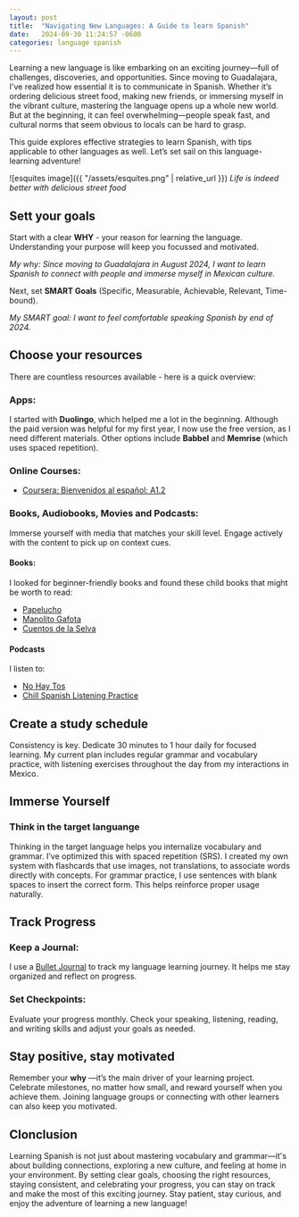 ```yaml
---
layout: post
title:  "Navigating New Languages: A Guide to learn Spanish"
date:   2024-09-30 11:24:57 -0600
categories: language spanish
---
```

Learning a new language is like embarking on an exciting journey—full of challenges, discoveries, and opportunities. Since moving to Guadalajara, I've realized how essential it is to communicate in Spanish. Whether it’s ordering delicious street food, making new friends, or immersing myself in the vibrant culture, mastering the language opens up a whole new world. But at the beginning, it can feel overwhelming—people speak fast, and cultural norms that seem obvious to locals can be hard to grasp.

This guide explores effective strategies to learn Spanish, with tips applicable to other languages as well. Let’s set sail on this language-learning adventure!

![esquites image]({{ "/assets/esquites.png" | relative_url }})
*Life is indeed better with delicious street food*

## Sett your goals
Start with a clear **WHY**  - your reason for learning the language. Understanding your purpose will keep you focussed and motivated.

*My why: Since moving to Guadalajara in August 2024, I want to learn Spanish to connect with people and immerse myself in Mexican culture.*

Next, set **SMART Goals** (Specific, Measurable, Achievable, Relevant, Time-bound).

*My SMART goal: I want to feel comfortable speaking Spanish by end of 2024.*

## Choose your resources

There are countless resources available - here is a quick overview:

### Apps:
I started with **Duolingo**, which helped me a lot in the beginning. Although the paid version was helpful for my first year, I now use the free version, as I need different materials. Other options include **Babbel** and **Memrise** (which uses spaced repetition).


### Online Courses:

- [Coursera: Bienvenidos al español: A1.2](https://coursera.org/share/2f947d5e5f928c61840bc260a1d26d51)

### Books, Audiobooks, Movies and Podcasts:
Immerse yourself with media that matches your skill level. Engage actively with the content to pick up on context cues.

#### Books:
I looked for beginner-friendly books and found these child books that might be worth to read:

- [Papelucho](https://www.secst.cl/upfiles/documentos/01082016_941am_579f6daa0a535.pdf)
- [Manolito Gafota](https://www.edu.xunta.gal/centros/ceipbenchosey/system/files/Manolito%20Gafotas%20-%20Elvira%20Lindo.pdf)
- [Cuentos de la Selva](https://web.seducoahuila.gob.mx/biblioweb/upload/Quiroga%20Horacio%20-%20Cuentos%20de%20la%20selva.pdf)

#### Podcasts
I listen to:
- [No Hay Tos](https://www.nohaytospodcast.com/)
- [Chill Spanish Listening Practice](https://www.youtube.com/channel/UCJ4YHlzG7n0R9vXJar69RTA/featured)

## Create a study schedule
Consistency is key. Dedicate 30 minutes to 1 hour daily for focused learning. My current plan includes regular grammar and vocabulary practice, with listening exercises throughout the day from my interactions in Mexico.

## Immerse Yourself

### Think in the target languange
Thinking in the target language helps you internalize vocabulary and grammar. I’ve optimized this with spaced repetition (SRS). I created my own system with flashcards that use images, not translations, to associate words directly with concepts. For grammar practice, I use sentences with blank spaces to insert the correct form. This helps reinforce proper usage naturally.

## Track Progress

### Keep a Journal:
I use a [Bullet Journal](https://bulletjournal.com/) to track my language learning journey. It helps me stay organized and reflect on progress.

### Set Checkpoints:
Evaluate your progress monthly. Check your speaking, listening, reading, and writing skills and adjust your goals as needed.

## Stay positive, stay motivated
Remember your **why** —it’s the main driver of your learning project. Celebrate milestones, no matter how small, and reward yourself when you achieve them. Joining language groups or connecting with other learners can also keep you motivated.

## Clonclusion
Learning Spanish is not just about mastering vocabulary and grammar—it's about building connections, exploring a new culture, and feeling at home in your environment. By setting clear goals, choosing the right resources, staying consistent, and celebrating your progress, you can stay on track and make the most of this exciting journey. Stay patient, stay curious, and enjoy the adventure of learning a new language!
